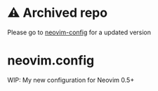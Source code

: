# ⚠️ Archived repo
Please go to [neovim-config](https://github.com/rod-stuchi/neovim-config/tree/master) for a updated version

# neovim.config
WIP: My new configuration for Neovim 0.5+

